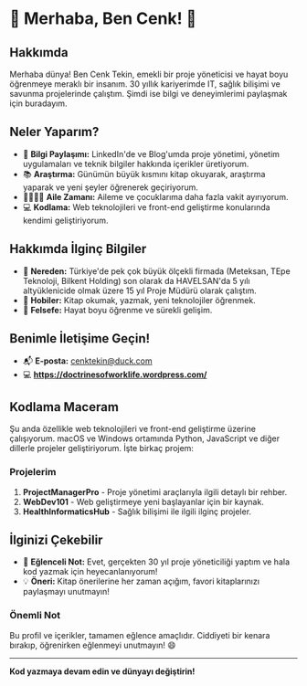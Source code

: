 # 🌟 Merhaba, Ben Cenk! 🌟

## Hakkımda

Merhaba dünya! Ben Cenk Tekin, emekli bir proje yöneticisi ve hayat boyu öğrenmeye meraklı bir insanım. 30 yıllık kariyerimde IT, sağlık bilişimi ve savunma projelerinde çalıştım. Şimdi ise bilgi ve deneyimlerimi paylaşmak için buradayım.

## Neler Yaparım?

- 🧠 **Bilgi Paylaşımı:** LinkedIn'de ve Blog'umda proje yönetimi, yönetim uygulamaları ve teknik bilgiler hakkında içerikler üretiyorum.
- 📚 **Araştırma:** Günümün büyük kısmını kitap okuyarak, araştırma yaparak ve yeni şeyler öğrenerek geçiriyorum.
- 👨‍👩‍👧‍👦 **Aile Zamanı:** Aileme ve çocuklarıma daha fazla vakit ayırıyorum.
- 💻 **Kodlama:** Web teknolojileri ve front-end geliştirme konularında kendimi geliştiriyorum.

## Hakkımda İlginç Bilgiler

- 📍 **Nereden:** Türkiye'de pek çok büyük ölçekli firmada (Meteksan, TEpe Teknoloji, Bilkent Holding) son olarak da HAVELSAN'da 5 yılı altyüklenicide olmak üzere 15 yıl Proje Müdürü olarak çalıştım.
- 🎨 **Hobiler:** Kitap okumak, yazmak, yeni teknolojiler öğrenmek.
- 🌱 **Felsefe:** Hayat boyu öğrenme ve sürekli gelişim.

## Benimle İletişime Geçin!

- 📬 **E-posta:** cenktekin@duck.com
- 💻 **https://doctrinesofworklife.wordpress.com/**

## Kodlama Maceram

Şu anda özellikle web teknolojileri ve front-end geliştirme üzerine çalışıyorum. macOS ve Windows ortamında Python, JavaScript ve diğer dillerle projeler geliştiriyorum. İşte birkaç projem:

### Projelerim

1. **ProjectManagerPro** - Proje yönetimi araçlarıyla ilgili detaylı bir rehber.
2. **WebDev101** - Web geliştirmeye yeni başlayanlar için bir kaynak.
3. **HealthInformaticsHub** - Sağlık bilişimi ile ilgili ilginç projeler.

## İlginizi Çekebilir

- 🌟 **Eğlenceli Not:** Evet, gerçekten 30 yıl proje yöneticiliği yaptım ve hala kod yazmak için heyecanlanıyorum!
- 💡 **Öneri:** Kitap önerilerine her zaman açığım, favori kitaplarınızı paylaşmayı unutmayın!

### Önemli Not

Bu profil ve içerikler, tamamen eğlence amaçlıdır. Ciddiyeti bir kenara bırakıp, öğrenirken eğlenmeyi unutmayın! 😄

---

**Kod yazmaya devam edin ve dünyayı değiştirin!**

<!---
cenktekin/cenktekin is a ✨ special ✨ repository because its `README.md` (this file) appears on your GitHub profile.
You can click the Preview link to take a look at your changes.
--->
